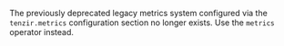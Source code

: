 The previously deprecated legacy metrics system configured via the
`tenzir.metrics` configuration section no longer exists. Use the `metrics`
operator instead.
